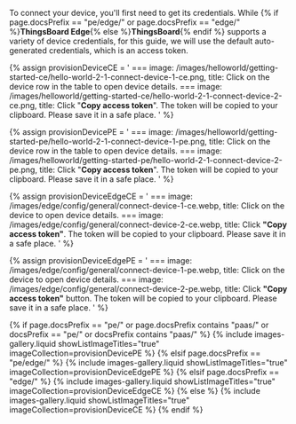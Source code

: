 To connect your device, you'll first need to get its credentials. 
While {% if page.docsPrefix == "pe/edge/" or page.docsPrefix == "edge/" %}**ThingsBoard Edge**{% else %}**ThingsBoard**{% endif %} supports a variety of device credentials, for this guide, 
we will use the default auto-generated credentials, which is an access token.  

{% assign provisionDeviceCE = '
    ===
        image: /images/helloworld/getting-started-ce/hello-world-2-1-connect-device-1-ce.png,
        title: Click on the device row in the table to open device details.
    ===
        image: /images/helloworld/getting-started-ce/hello-world-2-1-connect-device-2-ce.png,
        title: Click "**Copy access token**". The token will be copied to your clipboard. Please save it in a safe place.
    '
%}

{% assign provisionDevicePE = '
    ===
        image: /images/helloworld/getting-started-pe/hello-world-2-1-connect-device-1-pe.png,
        title: Click on the device row in the table to open device details.
    ===
        image: /images/helloworld/getting-started-pe/hello-world-2-1-connect-device-2-pe.png,
        title: Click "**Copy access token**". The token will be copied to your clipboard. Please save it in a safe place.
    '
%}

{% assign provisionDeviceEdgeCE = '
    ===
        image: /images/edge/config/general/connect-device-1-ce.webp,
        title: Click on the device to open device details.
    ===
        image: /images/edge/config/general/connect-device-2-ce.webp,
        title: Click **"Copy access token"**. The token will be copied to your clipboard. Please save it in a safe place.
'
%}

{% assign provisionDeviceEdgePE = '
    ===
        image: /images/edge/config/general/connect-device-1-pe.webp,
        title: Click on the device to open device details.
    ===
        image: /images/edge/config/general/connect-device-2-pe.webp,
        title: Click **"Copy access token"** button. The token will be copied to your clipboard. Please save it in a safe place.
'
%}

{% if page.docsPrefix == "pe/" or page.docsPrefix contains "paas/" or docsPrefix == "pe/" or docsPrefix contains "paas/" %}
    {% include images-gallery.liquid showListImageTitles="true" imageCollection=provisionDevicePE %}
{% elsif page.docsPrefix == "pe/edge/" %}
    {% include images-gallery.liquid showListImageTitles="true" imageCollection=provisionDeviceEdgePE %}
{% elsif page.docsPrefix == "edge/" %}
    {% include images-gallery.liquid showListImageTitles="true" imageCollection=provisionDeviceEdgeCE %}
{% else %}
    {% include images-gallery.liquid showListImageTitles="true" imageCollection=provisionDeviceCE %}
{% endif %} 